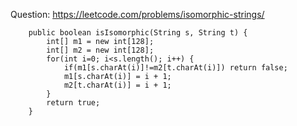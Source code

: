 Question: https://leetcode.com/problems/isomorphic-strings/
```
    public boolean isIsomorphic(String s, String t) {
        int[] m1 = new int[128];
        int[] m2 = new int[128];
        for(int i=0; i<s.length(); i++) {
            if(m1[s.charAt(i)]!=m2[t.charAt(i)]) return false;
            m1[s.charAt(i)] = i + 1;
            m2[t.charAt(i)] = i + 1;
        }
        return true;
    }
```
